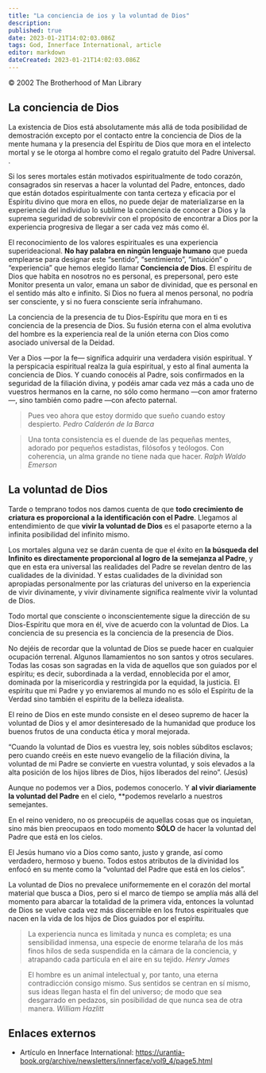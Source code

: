 ```yaml
---
title: "La conciencia de ios y la voluntad de Dios"
description:
published: true
date: 2023-01-21T14:02:03.086Z
tags: God, Innerface International, article
editor: markdown
dateCreated: 2023-01-21T14:02:03.086Z
---
```


<p class="v-card v-sheet theme--light grey lighten-3 px-2">© 2002 The Brotherhood of Man Library</p>

## La conciencia de Dios

La existencia de Dios está absolutamente más allá de toda posibilidad de demostración excepto por el contacto entre la conciencia de Dios de la mente humana y la presencia del Espíritu de Dios que mora en el intelecto mortal y se le otorga al hombre como el regalo gratuito del Padre Universal. .

Si los seres mortales están motivados espiritualmente de todo corazón, consagrados sin reservas a hacer la voluntad del Padre, entonces, dado que están dotados espiritualmente con tanta certeza y eficacia por el Espíritu divino que mora en ellos, no puede dejar de materializarse en la experiencia del individuo lo sublime la conciencia de conocer a Dios y la suprema seguridad de sobrevivir con el propósito de encontrar a Dios por la experiencia progresiva de llegar a ser cada vez más como él.

El reconocimiento de los valores espirituales es una experiencia superideacional. **No hay palabra en ningún lenguaje humano** que pueda emplearse para designar este “sentido”, “sentimiento”, “intuición” o “experiencia” que hemos elegido llamar **Conciencia de Dios**. El espíritu de Dios que habita en nosotros no es personal, es prepersonal, pero este Monitor presenta un valor, emana un sabor de divinidad, que es personal en el sentido más alto e infinito. Si Dios no fuera al menos personal, no podría ser consciente, y si no fuera consciente sería infrahumano.

La conciencia de la presencia de tu Dios-Espíritu que mora en ti es conciencia de la presencia de Dios. Su fusión eterna con el alma evolutiva del hombre es la experiencia real de la unión eterna con Dios como asociado universal de la Deidad.

Ver a Dios —por la fe— significa adquirir una verdadera visión espiritual. Y la perspicacia espiritual realza la guía espiritual, y esto al final aumenta la conciencia de Dios. Y cuando conocéis al Padre, sois confirmados en la seguridad de la filiación divina, y podéis amar cada vez más a cada uno de vuestros hermanos en la carne, no sólo como hermano —con amor fraterno—, sino también como padre —con afecto paternal.

> Pues veo ahora que estoy dormido que sueño cuando estoy despierto.
> _Pedro Calderón de la Barca_

> Una tonta consistencia es el duende de las pequeñas mentes, adorado por pequeños estadistas, filósofos y teólogos. Con coherencia, un alma grande no tiene nada que hacer.
> _Ralph Waldo Emerson_

## La voluntad de Dios

Tarde o temprano todos nos damos cuenta de que **todo crecimiento de criatura es proporcional a la identificación con el Padre**. Llegamos al entendimiento de que **vivir la voluntad de Dios** es el pasaporte eterno a la infinita posibilidad del infinito mismo.

Los mortales alguna vez se darán cuenta de que el éxito en **la búsqueda del Infinito es directamente proporcional al logro de la semejanza al Padre**, y que en esta era universal las realidades del Padre se revelan dentro de las cualidades de la divinidad. Y estas cualidades de la divinidad son apropiadas personalmente por las criaturas del universo en la experiencia de vivir divinamente, y vivir divinamente significa realmente vivir la voluntad de Dios.

Todo mortal que consciente o inconscientemente sigue la dirección de su Dios-Espíritu que mora en él, vive de acuerdo con la voluntad de Dios. La conciencia de su presencia es la conciencia de la presencia de Dios.

No dejéis de recordar que la voluntad de Dios se puede hacer en cualquier ocupación terrenal. Algunos llamamientos no son santos y otros seculares. Todas las cosas son sagradas en la vida de aquellos que son guiados por el espíritu; es decir, subordinada a la verdad, ennoblecida por el amor, dominada por la misericordia y restringida por la equidad, la justicia. El espíritu que mi Padre y yo enviaremos al mundo no es sólo el Espíritu de la Verdad sino también el espíritu de la belleza idealista.

El reino de Dios en este mundo consiste en el deseo supremo de hacer la voluntad de Dios y el amor desinteresado de la humanidad que produce los buenos frutos de una conducta ética y moral mejorada.

“Cuando la voluntad de Dios es vuestra ley, sois nobles súbditos esclavos; pero cuando creéis en este nuevo evangelio de la filiación divina, la voluntad de mi Padre se convierte en vuestra voluntad, y sois elevados a la alta posición de los hijos libres de Dios, hijos liberados del reino”. (Jesús)

Aunque no podemos ver a Dios, podemos conocerlo. Y **al vivir diariamente la voluntad del Padre** en el cielo, **podemos revelarlo a nuestros semejantes.

En el reino venidero, no os preocupéis de aquellas cosas que os inquietan, sino más bien preocupaos en todo momento **SÓLO** de hacer la voluntad del Padre que está en los cielos.

El Jesús humano vio a Dios como santo, justo y grande, así como verdadero, hermoso y bueno. Todos estos atributos de la divinidad los enfocó en su mente como la “voluntad del Padre que está en los cielos”.

La voluntad de Dios no prevalece uniformemente en el corazón del mortal material que busca a Dios, pero si el marco de tiempo se amplía más allá del momento para abarcar la totalidad de la primera vida, entonces la voluntad de Dios se vuelve cada vez más discernible en los frutos espirituales que nacen en la vida de los hijos de Dios guiados por el espíritu.

> La experiencia nunca es limitada y nunca es completa; es una sensibilidad inmensa, una especie de enorme telaraña de los más finos hilos de seda suspendida en la cámara de la conciencia, y atrapando cada partícula en el aire en su tejido.
> _Henry James_

> El hombre es un animal intelectual y, por tanto, una eterna contradicción consigo mismo. Sus sentidos se centran en sí mismo, sus ideas llegan hasta el fin del universo; de modo que sea desgarrado en pedazos, sin posibilidad de que nunca sea de otra manera.
> _William Hazlitt_

## Enlaces externos

* Artículo en Innerface International: https://urantia-book.org/archive/newsletters/innerface/vol9_4/page5.html
